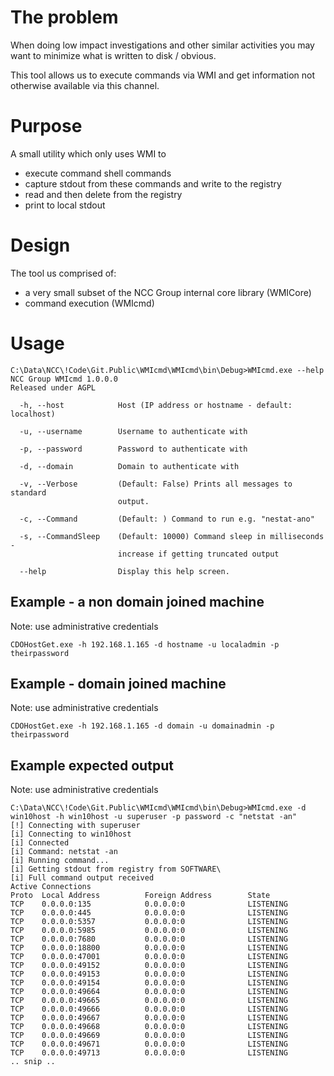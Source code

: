 # The problem
When doing low impact investigations and other similar activities you may want to minimize what is written to disk / obvious.

This tool allows us to execute commands via WMI and get information not otherwise available via this channel.

# Purpose
A small utility which only uses WMI to
* execute command shell commands
* capture stdout from these commands and write to the registry
* read and then delete from the registry
* print to local stdout

# Design
The tool us comprised of:
- a very small subset of the NCC Group internal core library (WMICore)
- command execution (WMIcmd)

# Usage

```
C:\Data\NCC\!Code\Git.Public\WMIcmd\WMIcmd\bin\Debug>WMIcmd.exe --help
NCC Group WMIcmd 1.0.0.0
Released under AGPL

  -h, --host            Host (IP address or hostname - default: localhost)

  -u, --username        Username to authenticate with

  -p, --password        Password to authenticate with

  -d, --domain          Domain to authenticate with

  -v, --Verbose         (Default: False) Prints all messages to standard
                        output.

  -c, --Command         (Default: ) Command to run e.g. "nestat-ano"

  -s, --CommandSleep    (Default: 10000) Command sleep in milliseconds -
                        increase if getting truncated output

  --help                Display this help screen.
```

## Example - a non domain joined machine
Note: use administrative credentials

```
CDOHostGet.exe -h 192.168.1.165 -d hostname -u localadmin -p theirpassword
```

## Example - domain joined machine
Note: use administrative credentials

```
CDOHostGet.exe -h 192.168.1.165 -d domain -u domainadmin -p theirpassword
```

## Example expected output
Note: use administrative credentials

```
C:\Data\NCC\!Code\Git.Public\WMIcmd\WMIcmd\bin\Debug>WMIcmd.exe -d win10host -h win10host -u superuser -p password -c "netstat -an"
[!] Connecting with superuser
[i] Connecting to win10host
[i] Connected
[i] Command: netstat -an
[i] Running command...
[i] Getting stdout from registry from SOFTWARE\
[i] Full command output received
Active Connections
Proto  Local Address          Foreign Address        State
TCP    0.0.0.0:135            0.0.0.0:0              LISTENING
TCP    0.0.0.0:445            0.0.0.0:0              LISTENING
TCP    0.0.0.0:5357           0.0.0.0:0              LISTENING
TCP    0.0.0.0:5985           0.0.0.0:0              LISTENING
TCP    0.0.0.0:7680           0.0.0.0:0              LISTENING
TCP    0.0.0.0:18800          0.0.0.0:0              LISTENING
TCP    0.0.0.0:47001          0.0.0.0:0              LISTENING
TCP    0.0.0.0:49152          0.0.0.0:0              LISTENING
TCP    0.0.0.0:49153          0.0.0.0:0              LISTENING
TCP    0.0.0.0:49154          0.0.0.0:0              LISTENING
TCP    0.0.0.0:49664          0.0.0.0:0              LISTENING
TCP    0.0.0.0:49665          0.0.0.0:0              LISTENING
TCP    0.0.0.0:49666          0.0.0.0:0              LISTENING
TCP    0.0.0.0:49667          0.0.0.0:0              LISTENING
TCP    0.0.0.0:49668          0.0.0.0:0              LISTENING
TCP    0.0.0.0:49669          0.0.0.0:0              LISTENING
TCP    0.0.0.0:49671          0.0.0.0:0              LISTENING
TCP    0.0.0.0:49713          0.0.0.0:0              LISTENING
.. snip ..
```

